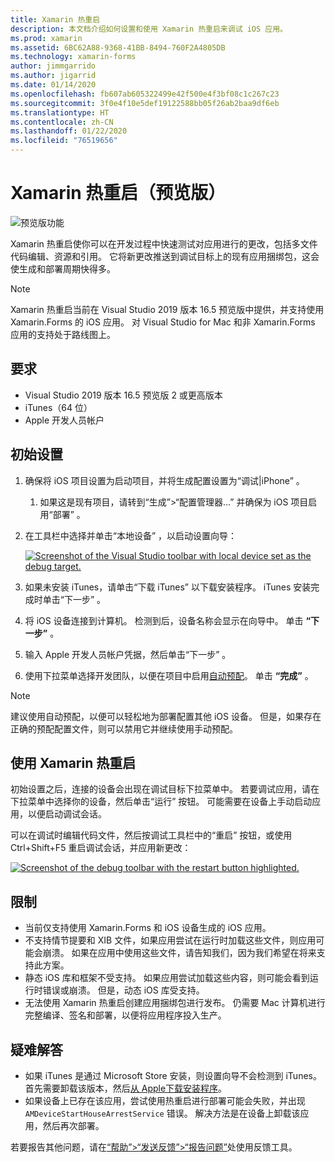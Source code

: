 ```yaml
---
title: Xamarin 热重启
description: 本文档介绍如何设置和使用 Xamarin 热重启来调试 iOS 应用。
ms.prod: xamarin
ms.assetid: 6BC62A88-9368-41BB-8494-760F2A4805DB
ms.technology: xamarin-forms
author: jimmgarrido
ms.author: jigarrid
ms.date: 01/14/2020
ms.openlocfilehash: fb607ab605322499e42f500e4f3bf08c1c267c23
ms.sourcegitcommit: 3f0e4f10e5def19122588bb05f26ab2baa9df6eb
ms.translationtype: HT
ms.contentlocale: zh-CN
ms.lasthandoff: 01/22/2020
ms.locfileid: "76519656"
---
```

# <a name="xamarin-hot-restart-preview"></a>Xamarin 热重启（预览版）

![预览版功能](~/media/shared/preview.png)

Xamarin 热重启使你可以在开发过程中快速测试对应用进行的更改，包括多文件代码编辑、资源和引用。 它将新更改推送到调试目标上的现有应用捆绑包，这会使生成和部署周期快得多。

> [!NOTE]
> Xamarin 热重启当前在 Visual Studio 2019 版本 16.5 预览版中提供，并支持使用 Xamarin.Forms 的 iOS 应用。 对 Visual Studio for Mac 和非 Xamarin.Forms 应用的支持处于路线图上。

## <a name="requirements"></a>要求

- Visual Studio 2019 版本 16.5 预览版 2 或更高版本
- iTunes（64 位）
- Apple 开发人员帐户


## <a name="initial-setup"></a>初始设置

1. 确保将 iOS 项目设置为启动项目，并将生成配置设置为“调试|iPhone”  。

   1. 如果这是现有项目，请转到“生成”>“配置管理器...”  并确保为 iOS 项目启用“部署”  。

2. 在工具栏中选择并单击“本地设备”  ，以启动设置向导：

    [![](hot-restart-images/toolbar.png "Screenshot of the Visual Studio toolbar with local device set as the debug target.")](hot-restart-images/toolbar.png)

3. 如果未安装 iTunes，请单击“下载 iTunes”  以下载安装程序。 iTunes 安装完成时单击“下一步”  。

4. 将 iOS 设备连接到计算机。 检测到后，设备名称会显示在向导中。 单击 **“下一步”** 。

5. 输入 Apple 开发人员帐户凭据，然后单击“下一步”  。

6. 使用下拉菜单选择开发团队，以便在项目中启用[自动预配](~/ios/get-started/installation/device-provisioning/automatic-provisioning.md)。 单击 **“完成”** 。

> [!NOTE]
> 建议使用自动预配，以便可以轻松地为部署配置其他 iOS 设备。 但是，如果存在正确的预配配置文件，则可以禁用它并继续使用手动预配。

## <a name="use-xamarin-hot-restart"></a>使用 Xamarin 热重启
初始设置之后，连接的设备会出现在调试目标下拉菜单中。 若要调试应用，请在下拉菜单中选择你的设备，然后单击“运行”  按钮。 可能需要在设备上手动启动应用，以便启动调试会话。

可以在调试时编辑代码文件，然后按调试工具栏中的“重启”  按钮，或使用 Ctrl+Shift+F5  重启调试会话，并应用新更改：

[![](hot-restart-images/restart.png "Screenshot of the debug toolbar with the restart button highlighted.")](hot-restart-images/toolbar.png)

## <a name="limitations"></a>限制
- 当前仅支持使用 Xamarin.Forms 和 iOS 设备生成的 iOS 应用。
- 不支持情节提要和 XIB 文件，如果应用尝试在运行时加载这些文件，则应用可能会崩溃。 如果在应用中使用这些文件，请告知我们，因为我们希望在将来支持此方案。
- 静态 iOS 库和框架不受支持。 如果应用尝试加载这些内容，则可能会看到运行时错误或崩溃。 但是，动态 iOS 库受支持。
- 无法使用 Xamarin 热重启创建应用捆绑包进行发布。 仍需要 Mac 计算机进行完整编译、签名和部署，以便将应用程序投入生产。

## <a name="troubleshoot"></a>疑难解答
- 如果 iTunes 是通过 Microsoft Store 安装，则设置向导不会检测到 iTunes。 首先需要卸载该版本，然后[从 Apple下载安装程序](https://go.microsoft.com/fwlink/?linkid=2101014)。
- 如果设备上已存在该应用，尝试使用热重启进行部署可能会失败，并出现 `AMDeviceStartHouseArrestService` 错误。 解决方法是在设备上卸载该应用，然后再次部署。

若要报告其他问题，请在[“帮助”>“发送反馈”>“报告问题”](/visualstudio/ide/feedback-options?view=vs-2019#report-a-problem)处使用反馈工具。
